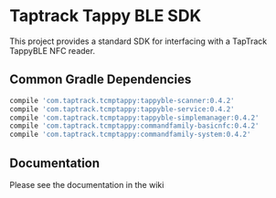 # Taptrack Tappy BLE SDK
This project provides a standard SDK for interfacing with a TapTrack TappyBLE
NFC reader.

## Common Gradle Dependencies
```groovy
compile 'com.taptrack.tcmptappy:tappyble-scanner:0.4.2'
compile 'com.taptrack.tcmptappy:tappyble-service:0.4.2'
compile 'com.taptrack.tcmptappy:tappyble-simplemanager:0.4.2'
compile 'com.taptrack.tcmptappy:commandfamily-basicnfc:0.4.2'
compile 'com.taptrack.tcmptappy:commandfamily-system:0.4.2'
```

## Documentation
Please see the documentation in the wiki
